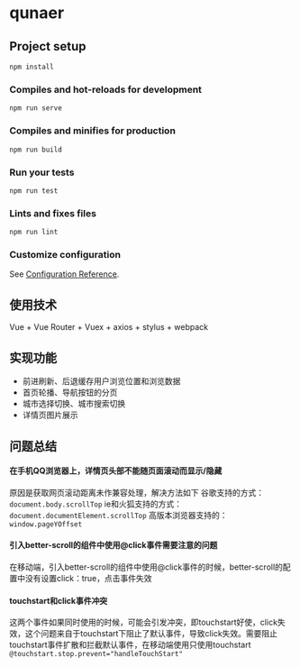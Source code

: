 # qunaer

## Project setup
```
npm install
```

### Compiles and hot-reloads for development
```
npm run serve
```

### Compiles and minifies for production
```
npm run build
```

### Run your tests
```
npm run test
```

### Lints and fixes files
```
npm run lint
```

### Customize configuration
See [Configuration Reference](https://cli.vuejs.org/config/).


## 使用技术
Vue + Vue Router + Vuex + axios + stylus + webpack


## 实现功能
* 前进刷新、后退缓存用户浏览位置和浏览数据
* 首页轮播、导航按钮的分页
* 城市选择切换、城市搜索切换
* 详情页图片展示


## 问题总结
#### 在手机QQ浏览器上，详情页头部不能随页面滚动而显示/隐藏
原因是获取网页滚动距离未作兼容处理，解决方法如下
谷歌支持的方式：`document.body.scrollTop`
ie和火狐支持的方式：`document.documentElement.scrollTop`
高版本浏览器支持的：`window.pageYOffset`

#### 引入better-scroll的组件中使用@click事件需要注意的问题
在移动端，引入better-scroll的组件中使用@click事件的时候，better-scroll的配置中没有设置click：true，点击事件失效

#### touchstart和click事件冲突
这两个事件如果同时使用的时候，可能会引发冲突，即touchstart好使，click失效，这个问题来自于touchstart下阻止了默认事件，导致click失效。需要阻止touchstart事件扩散和拦截默认事件，在移动端使用只使用touchstart
`@touchstart.stop.prevent="handleTouchStart"`

